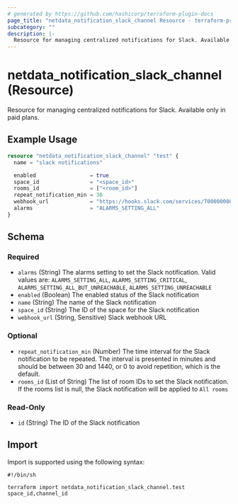 ```yaml
---
# generated by https://github.com/hashicorp/terraform-plugin-docs
page_title: "netdata_notification_slack_channel Resource - terraform-provider-netdata"
subcategory: ""
description: |-
  Resource for managing centralized notifications for Slack. Available only in paid plans.
---
```


# netdata_notification_slack_channel (Resource)

Resource for managing centralized notifications for Slack. Available only in paid plans.

## Example Usage

```terraform
resource "netdata_notification_slack_channel" "test" {
  name = "slack notifications"

  enabled                 = true
  space_id                = "<space_id>"
  rooms_id                = ["<room_id>"]
  repeat_notification_min = 30
  webhook_url             = "https://hooks.slack.com/services/T00000000/B00000000/XXXXXXXXXXXXXXXXXXXXXXXX"
  alarms                  = "ALARMS_SETTING_ALL"
}
```

<!-- schema generated by tfplugindocs -->
## Schema

### Required

- `alarms` (String) The alarms setting to set the Slack notification. Valid values are: `ALARMS_SETTING_ALL`, `ALARMS_SETTING_CRITICAL`, `ALARMS_SETTING_ALL_BUT_UNREACHABLE`, `ALARMS_SETTING_UNREACHABLE`
- `enabled` (Boolean) The enabled status of the Slack notification
- `name` (String) The name of the Slack notification
- `space_id` (String) The ID of the space for the Slack notification
- `webhook_url` (String, Sensitive) Slack webhook URL

### Optional

- `repeat_notification_min` (Number) The time interval for the Slack notification to be repeated. The interval is presented in minutes and should be between 30 and 1440, or 0 to avoid repetition, which is the default.
- `rooms_id` (List of String) The list of room IDs to set the Slack notification. If the rooms list is null, the Slack notification will be applied to `All rooms`

### Read-Only

- `id` (String) The ID of the Slack notification

## Import

Import is supported using the following syntax:

```shell
#!/bin/sh

terraform import netdata_notification_slack_channel.test space_id,channel_id
```
